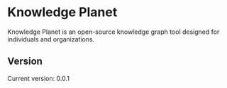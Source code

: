 # Knowledge Planet

Knowledge Planet is an open-source knowledge graph tool designed for individuals and organizations.

## Version
Current version: 0.0.1
